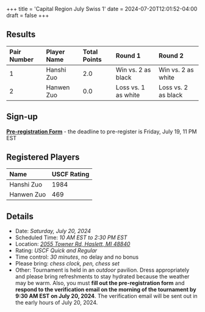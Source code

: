 +++
title = 'Capital Region July Swiss 1'
date = 2024-07-20T12:01:52-04:00
draft = false
+++
## Results
| Pair Number | Player Name     | Total Points | Round 1 | Round 2 |
| :---------- | :-------------- | :----------- | :------ | :------ |
| 1           | Hanshi Zuo      | 2.0          | Win vs. 2 as black | Win vs. 2 as white |
| 2           | Hanwen Zuo      | 0.0          | Loss vs. 1 as white | Loss vs. 2 as black |

## Sign-up
**[Pre-registration Form](https://forms.gle/gM7j4gVzb9DMYDyW9)** - the deadline to pre-register is Friday, July 19, 11 PM EST

## Registered Players
| Name                        | USCF Rating |
| :-------------------------- | :---------- |
| Hanshi Zuo                  | 1984        |
| Hanwen Zuo                  | 469         |

## Details 
- Date: *Saturday, July 20, 2024*
- Scheduled Time: *10 AM EST to 2:30 PM EST*
- Location: *[2055 Towner Rd, Haslett, MI 48840](https://maps.app.goo.gl/ZXz4VqWzU5FqWW237)*
- Rating: *USCF Quick and Regular*
- Time control: *30 minutes*, no delay and no bonus
- Please bring: *chess clock, pen, chess set*
- Other: Tournament is held in an *outdoor* pavilion. Dress appropriately and please bring refreshments to stay hydrated because the weather may be warm. Also, you must **fill out the pre-registration form** and **respond to the verification email on the morning of the tournament by 9:30 AM EST on July 20, 2024**. The verification email will be sent out in the early hours of July 20, 2024.
